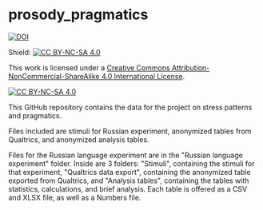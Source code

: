 # prosody_pragmatics
[![DOI](https://zenodo.org/badge/735689934.svg)](https://zenodo.org/doi/10.5281/zenodo.12788831)

Shield: [![CC BY-NC-SA 4.0][cc-by-nc-sa-shield]][cc-by-nc-sa]

This work is licensed under a
[Creative Commons Attribution-NonCommercial-ShareAlike 4.0 International License][cc-by-nc-sa].

[![CC BY-NC-SA 4.0][cc-by-nc-sa-image]][cc-by-nc-sa]

[cc-by-nc-sa]: http://creativecommons.org/licenses/by-nc-sa/4.0/
[cc-by-nc-sa-image]: https://licensebuttons.net/l/by-nc-sa/4.0/88x31.png
[cc-by-nc-sa-shield]: https://img.shields.io/badge/License-CC%20BY--NC--SA%204.0-lightgrey.svg

This GitHub repository contains the data for the project on stress patterns and pragmatics.

Files included are stimuli for Russian experiment, anonymized tables from Qualtrics, and anonymized analysis tables.

Files for the Russian language experiment are in the "Russian language experiment" folder. Inside are 3 folders: "Stimuli", containing the stimuli for that experiment, "Qualtrics data export", containing the anonymized table exported from Qualtrics, and "Analysis tables", containing the tables with statistics, calculations, and brief analysis. Each table is offered as a CSV and XLSX file, as well as a Numbers file.
